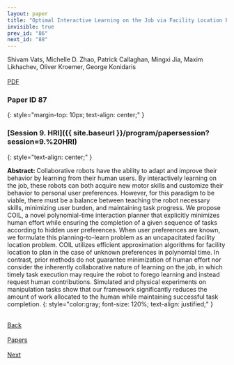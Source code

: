 ```yaml
---
layout: paper
title: "Optimal Interactive Learning on the Job via Facility Location Planning"
invisible: true
prev_id: "86"
next_id: "88"
---
```

<div class="paper-authors">
  <div class="paper-author-box">
    <div class="paper-author-name">Shivam Vats, Michelle D. Zhao, Patrick Callaghan, Mingxi Jia, Maxim Likhachev, Oliver Kroemer, George Konidaris</div>
    <div class="paper-author-uni"></div>
  </div>
</div>

<div class="paper-pdf-modern">
  <div class="paper-menu-icon">
    <a href="https://www.roboticsproceedings.org/rss21/p087.pdf" title="Download PDF" target="_blank">
      <i class="fa fa-file-pdf-o"></i><br>
      <span class="paper-menu-label">PDF</span>
    </a>
  </div>
</div>

### Paper ID 87
{: style="margin-top: 10px; text-align: center;" }

### [Session 9. HRI]({{ site.baseurl }}/program/papersession?session=9.%20HRI)
{: style="text-align: center;" }

<b style="color: black;">Abstract: </b>Collaborative robots have the ability to adapt and improve their behavior by learning from their human users. By interactively learning on the job, these robots can both acquire new motor skills and customize their behavior to personal user preferences. However, for this paradigm to be viable, there must be a balance between teaching the robot necessary skills, minimizing user burden, and maintaining task progress. We propose COIL, a novel polynomial-time interaction planner that explicitly minimizes human effort while ensuring the completion of a given sequence of tasks according to hidden user preferences. When user preferences are known, we formulate this planning-to-learn problem as an uncapacitated facility location problem. COIL utilizes efficient approximation algorithms for facility location to plan in the case of unknown preferences in polynomial time. In contrast, prior methods do not guarantee minimization of human effort nor consider the inherently collaborative nature of learning on the job, in which timely task execution may require the robot to forego learning and instead request human contributions. Simulated and physical experiments on manipulation tasks show that our framework significantly reduces the amount of work allocated to the human while maintaining successful task completion.
{: style="color:gray; font-size: 120%; text-align: justified;" }

<div class="paper-menu">
  <div class="paper-menu-inner">
    <a href="{{ site.baseurl }}/program/papers/86/" title="Previous Paper">
            <div class="paper-menu-icon">
                <i class="fa fa-chevron-left"></i><br>
                <span class="paper-menu-label">Back</span>
            </div>
        </a>
    <a href="{{ site.baseurl }}/program/papers" title="All Papers">
      <div class="paper-menu-icon">
        <i class="fa fa-list"></i><br>
        <span class="paper-menu-label">Papers</span>
      </div>
    </a>
    <a href="{{ site.baseurl }}/program/papers/88/" title="Next Paper">
            <div class="paper-menu-icon">
                <i class="fa fa-chevron-right"></i><br>
                <span class="paper-menu-label">Next</span>
            </div>
        </a>
  </div>
</div>
